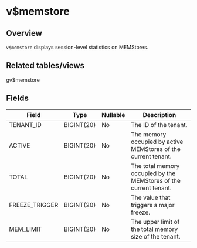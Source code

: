 v$memstore 
===============================



Overview 
-----------------

`v$memstore` displays session-level statistics on MEMStores. 

Related tables/views 
-----------------------------

gv$memstore

Fields 
---------------



|   **Field**    |  **Type**  | **Nullable** |                          **Description**                          |
|----------------|------------|--------------|-------------------------------------------------------------------|
| TENANT_ID      | BIGINT(20) | No           | The ID of the tenant.                                             |
| ACTIVE         | BIGINT(20) | No           | The memory occupied by active MEMStores of the current tenant.    |
| TOTAL          | BIGINT(20) | No           | The total memory occupied by the MEMStores of the current tenant. |
| FREEZE_TRIGGER | BIGINT(20) | No           | The value that triggers a major freeze.                           |
| MEM_LIMIT      | BIGINT(20) | No           | The upper limit of the total memory size of the tenant.           |




